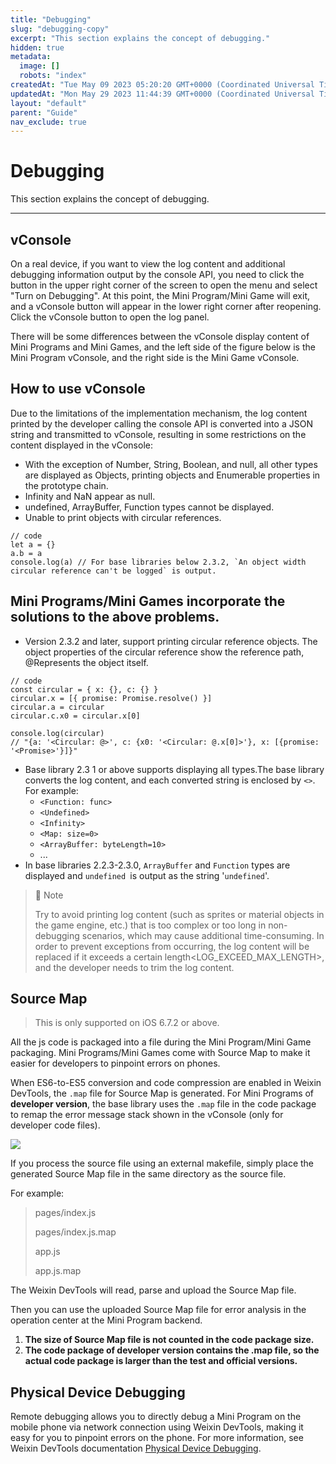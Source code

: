 ```yaml
---
title: "Debugging"
slug: "debugging-copy"
excerpt: "This section explains the concept of debugging."
hidden: true
metadata: 
  image: []
  robots: "index"
createdAt: "Tue May 09 2023 05:20:20 GMT+0000 (Coordinated Universal Time)"
updatedAt: "Mon May 29 2023 11:44:39 GMT+0000 (Coordinated Universal Time)"
layout: "default"
parent: "Guide"
nav_exclude: true
---
```

# Debugging 
This section explains the concept of debugging.

***

## vConsole

On a real device, if you want to view the log content and additional debugging information output by the console API, you need to click the button in the upper right corner of the screen to open the menu and select "Turn on Debugging". At this point, the Mini Program/Mini Game will exit, and a vConsole button will appear in the lower right corner after reopening. Click the vConsole button to open the log panel.

There will be some differences between the vConsole display content of Mini Programs and Mini Games, and the left side of the figure below is the Mini Program vConsole, and the right side is the Mini Game vConsole.

## How to use vConsole

Due to the limitations of the implementation mechanism, the log content printed by the developer calling the console API is converted into a JSON string and transmitted to vConsole, resulting in some restrictions on the content displayed in the vConsole:

- With the exception of Number, String, Boolean, and null, all other types are displayed as Objects, printing objects and Enumerable properties in the prototype chain.
- Infinity and NaN appear as null.
- undefined, ArrayBuffer, Function types cannot be displayed.
- Unable to print objects with circular references.

```Text
// code
let a = {}
a.b = a
console.log(a) // For base libraries below 2.3.2, `An object width circular reference can't be logged` is output.
```

## Mini Programs/Mini Games incorporate the solutions to the above problems.

- Version 2.3.2 and later, support printing circular reference objects. The object properties of the circular reference show the reference path, @Represents the object itself.

```Text
// code
const circular = { x: {}, c: {} }
circular.x = [{ promise: Promise.resolve() }]
circular.a = circular
circular.c.x0 = circular.x[0]

console.log(circular)
// "{a: '<Circular: @>', c: {x0: '<Circular: @.x[0]>'}, x: [{promise: '<Promise>'}]}"
```

- Base library 2.3 1 or above supports displaying all types.The base library converts the log content, and each converted string is enclosed by `<>`.  
  For example:
  - `<Function: func>`
  - `<Undefined>`
  - `<Infinity>`
  - `<Map: size=0>`
  - `<ArrayBuffer: byteLength=10>`
  - ...
- In base libraries 2.2.3-2.3.0, `ArrayBuffer` and `Function` types are displayed and `undefined `is output as the string '`undefined`'.

> 📘 Note
> 
> Try to avoid printing log content (such as sprites or material objects in the game engine, etc.) that is too complex or too long in non-debugging scenarios, which may cause additional time-consuming. In order to prevent exceptions from occurring, the log content will be replaced if it exceeds a certain length\<LOG_EXCEED_MAX_LENGTH>, and the developer needs to trim the log content.

## Source Map

> This is only supported on iOS 6.7.2 or above.

All the js code is packaged into a file during the Mini Program/Mini Game packaging. Mini Programs/Mini Games come with Source Map to make it easier for developers to pinpoint errors on phones.

When ES6-to-ES5 conversion and code compression are enabled in Weixin DevTools, the `.map` file for Source Map is generated. For Mini Programs of **developer version**, the base library uses the `.map` file in the code package to remap the error message stack shown in the vConsole (only for developer code files).

![](https://files.readme.io/4817bce-35.jpg)

If you process the source file using an external makefile, simply place the generated Source Map file in the same directory as the source file.

For example:

> pages/index.js
>
> pages/index.js.map
>
> app.js
>
> app.js.map

The Weixin DevTools will read, parse and upload the Source Map file.

Then you can use the uploaded Source Map file for error analysis in the operation center at the Mini Program backend.

1. **The size of Source Map file is not counted in the code package size.**
2. **The code package of developer version contains the .map file, so the actual code package is larger than the test and official versions.**

## Physical Device Debugging

Remote debugging allows you to directly debug a Mini Program on the mobile phone via network connection using Weixin DevTools, making it easy for you to pinpoint errors on the phone. For more information, see Weixin DevTools documentation [Physical Device Debugging](<>).

